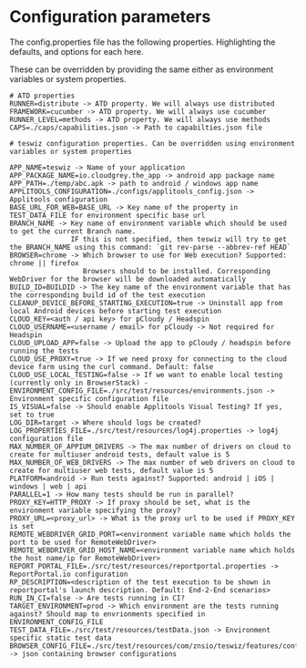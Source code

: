 # Configuration parameters

The config.properties file has the following properties. Highlighting the defaults, and options for each here.

These can be overridden by providing the same either as environment variables or system properties.

    # ATD properties
    RUNNER=distribute -> ATD property. We will always use distributed
    FRAMEWORK=cucumber -> ATD property. We will always use cucumber
    RUNNER_LEVEL=methods -> ATD property. We will always use methods
    CAPS=./caps/capabilities.json -> Path to capabilties.json file

    # teswiz configuration properties. Can be overridden using environment variables or system properties

    APP_NAME=teswiz -> Name of your application
    APP_PACKAGE_NAME=io.cloudgrey.the_app -> android app package name
    APP_PATH=./temp/abc.apk -> path to android / windows app name
    APPLITOOLS_CONFIGURATION=./configs/applitools_config.json -> Applitools configuration 
    BASE_URL_FOR_WEB=BASE_URL -> Key name of the property in TEST_DATA_FILE for environment specific base url
    BRANCH_NAME -> Key name of environment variable which should be used to get the current Branch name. 
                   IF this is not specified, then teswiz will try to get the BRANCH_NAME using this command: `git rev-parse --abbrev-ref HEAD`
    BROWSER=chrome -> Which browser to use for Web execution? Supported: chrome || firefox
                      Browsers should to be installed. Corresponding WebDriver for the browser will be downloaded automatically
    BUILD_ID=BUILDID -> The key name of the environment variable that has the corresponding build id of the test execution
    CLEANUP_DEVICE_BEFORE_STARTING_EXECUTION=true -> Uninstall app from local Android devices before starting test execution
    CLOUD_KEY=<auth / api key> for pCloudy / Headspin
    CLOUD_USERNAME=<username / email> for pCloudy -> Not required for Headspin
    CLOUD_UPLOAD_APP=false -> Upload the app to pCloudy / headspin before running the tests
    CLOUD_USE_PROXY=true -> If we need proxy for connecting to the cloud device farm using the curl command. Default: false
    CLOUD_USE_LOCAL_TESTING=false -> If we want to enable local testing (currently only in BrowserStack) -  
    ENVIRONMENT_CONFIG_FILE=./src/test/resources/environments.json -> Environment specific configuration file
    IS_VISUAL=false -> Should enable Applitools Visual Testing? If yes, set to true
    LOG_DIR=target -> Where should logs be created?
    LOG_PROPERTIES_FILE=./src/test/resources/log4j.properties -> log4j configuration file
    MAX_NUMBER_OF_APPIUM_DRIVERS -> The max number of drivers on cloud to create for multiuser android tests, default value is 5
    MAX_NUMBER_OF_WEB_DRIVERS -> The max number of web drivers on cloud to create for multiuser web tests, default value is 5
    PLATFORM=android -> Run tests against? Supported: android | iOS | windows | web | api
    PARALLEL=1 -> How many tests should be run in parallel?
    PROXY_KEY=HTTP_PROXY -> If proxy should be set, what is the environment variable specifying the proxy?
    PROXY_URL=<proxy_url> -> What is the proxy url to be used if PROXY_KEY is set
    REMOTE_WEBDRIVER_GRID_PORT=<environment variable name which holds the port to be used for RemoteWebDriver>
    REMOTE_WEBDRIVER_GRID_HOST_NAME=<environment variable name which holds the host name/ip for RemoteWebDriver>
    REPORT_PORTAL_FILE=./src/test/resources/reportportal.properties -> ReportPortal.io configuration
    RP_DESCRIPTION=<description of the test execution to be shown in reportportal's launch description. Default: End-2-End scenarios>
    RUN_IN_CI=false -> Are tests running in CI?
    TARGET_ENVIRONMENT=prod -> Which environment are the tests running against? Should map to envrionments specified in ENVIRONMENT_CONFIG_FILE
    TEST_DATA_FILE=./src/test/resources/testData.json -> Environment specific static test data
    BROWSER_CONFIG_FILE=./src/test/resources/com/znsio/teswiz/features/configs/browser_config.json -> json containing browser configurations
